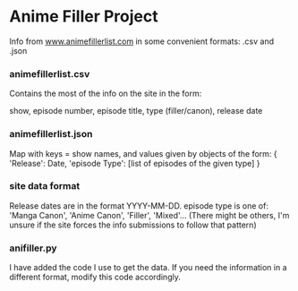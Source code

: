 # Anime Filler Project

Info from www.animefillerlist.com in some convenient formats: .csv and .json 

### animefillerlist.csv
Contains the most of the info on the site in the form:

show, episode number, episode title, type (filler/canon), release date

### animefillerlist.json

Map  with keys = show names, and values given by objects of the form:
{
  'Release': Date,
  'episode Type': [list of episodes of the given type]
}

### site data format
Release dates are in the format YYYY-MM-DD.
episode type is one of: 'Manga Canon', 'Anime Canon', 'Filler', 'Mixed'...
(There might be others, I'm unsure if the site forces the info submissions to follow that pattern)

### anifiller.py
I have added the code I use to get the data. If you need the information in a different format, modify this code accordingly.
